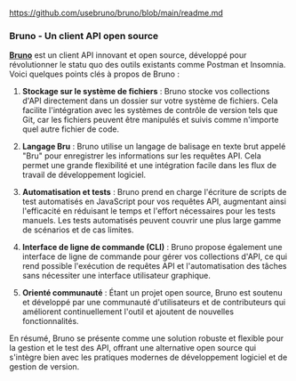 https://github.com/usebruno/bruno/blob/main/readme.md

### Bruno - Un client API open source

**[Bruno](https://www.usebruno.com/)** est un client API innovant et open source, développé pour révolutionner le statu quo des outils existants comme Postman et Insomnia. Voici quelques points clés à propos de Bruno :

1. **Stockage sur le système de fichiers** : Bruno stocke vos collections d'API directement dans un dossier sur votre système de fichiers. Cela facilite l'intégration avec les systèmes de contrôle de version tels que Git, car les fichiers peuvent être manipulés et suivis comme n'importe quel autre fichier de code.

2. **Langage Bru** : Bruno utilise un langage de balisage en texte brut appelé "Bru" pour enregistrer les informations sur les requêtes API. Cela permet une grande flexibilité et une intégration facile dans les flux de travail de développement logiciel.

3. **Automatisation et tests** : Bruno prend en charge l'écriture de scripts de test automatisés en JavaScript pour vos requêtes API, augmentant ainsi l'efficacité en réduisant le temps et l'effort nécessaires pour les tests manuels. Les tests automatisés peuvent couvrir une plus large gamme de scénarios et de cas limites.

4. **Interface de ligne de commande (CLI)** : Bruno propose également une interface de ligne de commande pour gérer vos collections d'API, ce qui rend possible l'exécution de requêtes API et l'automatisation des tâches sans nécessiter une interface utilisateur graphique.

5. **Orienté communauté** : Étant un projet open source, Bruno est soutenu et développé par une communauté d'utilisateurs et de contributeurs qui améliorent continuellement l'outil et ajoutent de nouvelles fonctionnalités.

En résumé, Bruno se présente comme une solution robuste et flexible pour la gestion et le test des API, offrant une alternative open source qui s'intègre bien avec les pratiques modernes de développement logiciel et de gestion de version. 